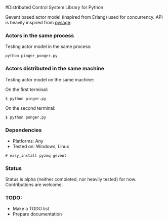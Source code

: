 #Distributed Control System Library for Python

Gevent based actor model (inspired from Erlang) used for concurrency. API is heavily inspired from [pysage](https://github.com/realtime-system/pysage).  


### Actors in the same process

Testing actor model in the same process:

```
python pinger_ponger.py
```

### Actors distributed in the same machine
Testing actor model on the same machine: 

On the first terminal: 

```
$ python pinger.py
```

On the second terminal: 

```
$ python ponger.py
```

### Dependencies

* Platforms: Any
* Tested on: Windows, Linux

```
# easy_install pyzmq gevent
```
### Status

Status is alpha (neither completed, nor heavily tested) for now. Contributions are welcome. 

### TODO:

* Make a TODO list 
* Prepare documentation
